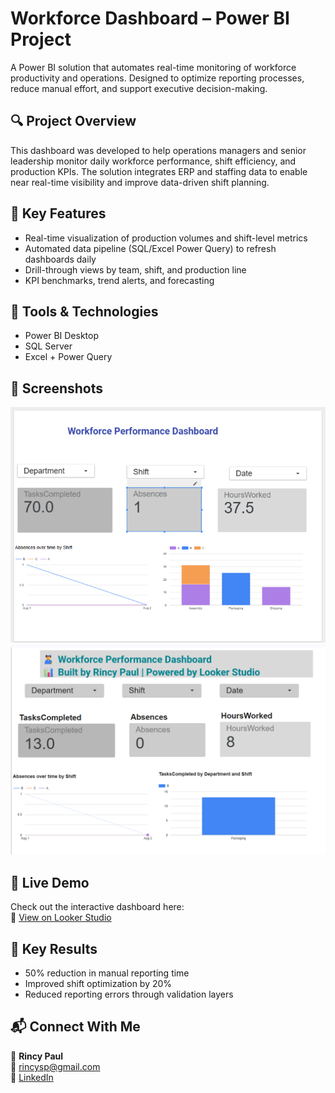 # Workforce Dashboard – Power BI Project

A Power BI solution that automates real-time monitoring of workforce productivity and operations. Designed to optimize reporting processes, reduce manual effort, and support executive decision-making.

## 🔍 Project Overview

This dashboard was developed to help operations managers and senior leadership monitor daily workforce performance, shift efficiency, and production KPIs. The solution integrates ERP and staffing data to enable near real-time visibility and improve data-driven shift planning.

## 🎯 Key Features

- Real-time visualization of production volumes and shift-level metrics
- Automated data pipeline (SQL/Excel Power Query) to refresh dashboards daily
- Drill-through views by team, shift, and production line
- KPI benchmarks, trend alerts, and forecasting

## 🧰 Tools & Technologies

- Power BI Desktop  
- SQL Server  
- Excel + Power Query  

## 📸 Screenshots

![Dashboard Overview](dashboard_home.png)  
![Absenteeism Trends](absenteeism_trends.png)

## 🚀 Live Demo

Check out the interactive dashboard here:  
🔗 [View on Looker Studio](https://lookerstudio.google.com/reporting/https://lookerstudio.google.com/reporting/a44c3fc8-f7dc-42d0-9c4c-2e4105018e96/page/wsqPF)

## 🚀 Key Results

- 50% reduction in manual reporting time  
- Improved shift optimization by 20%  
- Reduced reporting errors through validation layers  

## 📬 Connect With Me

👤 **Rincy Paul**  
📧 rincysp@gmail.com  
🔗 [LinkedIn](https://linkedin.com/in/rincy-paul)

